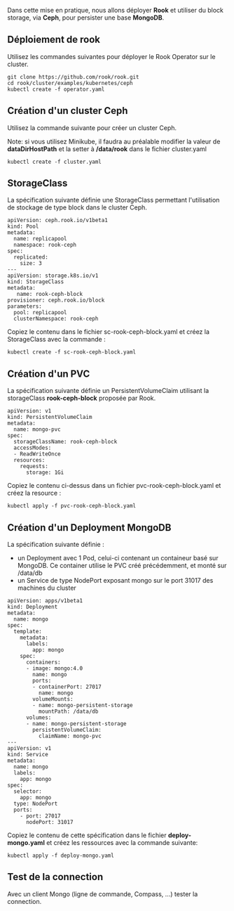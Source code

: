 Dans cette mise en pratique, nous allons déployer **Rook** et utiliser du block storage,  via **Ceph**, pour persister une base **MongoDB**.

## Déploiement de rook

Utilisez les commandes suivantes pour déployer le Rook Operator sur le cluster.

```
git clone https://github.com/rook/rook.git
cd rook/cluster/examples/kubernetes/ceph
kubectl create -f operator.yaml
```

## Création d'un cluster Ceph

Utilisez la commande suivante pour créer un cluster Ceph.

Note: si vous utilisez Minikube, il faudra au préalable modifier la valeur de **dataDirHostPath** et la setter à **/data/rook** dans le fichier cluster.yaml

```
kubectl create -f cluster.yaml
```

## StorageClass

La spécification suivante définie une StorageClass permettant l'utilisation de stockage de type block dans le cluster Ceph.

```
apiVersion: ceph.rook.io/v1beta1
kind: Pool
metadata:
  name: replicapool
  namespace: rook-ceph
spec:
  replicated:
    size: 3
---
apiVersion: storage.k8s.io/v1
kind: StorageClass
metadata:
   name: rook-ceph-block
provisioner: ceph.rook.io/block
parameters:
  pool: replicapool
  clusterNamespace: rook-ceph
```

Copiez le contenu dans le fichier sc-rook-ceph-block.yaml et créez la StorageClass avec la commande :

```
kubectl create -f sc-rook-ceph-block.yaml
```

## Création d'un PVC

La spécification suivante définie un PersistentVolumeClaim utilisant la storageClass **rook-ceph-block** proposée par Rook.

```
apiVersion: v1
kind: PersistentVolumeClaim
metadata:
  name: mongo-pvc
spec:
  storageClassName: rook-ceph-block
  accessModes:
  - ReadWriteOnce
  resources:
    requests:
      storage: 1Gi
```

Copiez le contenu ci-dessus dans un fichier pvc-rook-ceph-block.yaml et créez la resource :

```
kubectl apply -f pvc-rook-ceph-block.yaml
```

## Création d'un Deployment MongoDB

La spécification suivante définie :
- un Deployment avec 1 Pod, celui-ci contenant un containeur basé sur MongoDB.
  Ce container utilise le PVC créé précédemment, et monté sur /data/db
- un Service de type NodePort exposant mongo sur le port 31017 des machines du cluster

```
apiVersion: apps/v1beta1
kind: Deployment
metadata:
  name: mongo
spec:
  template:
    metadata:
      labels:
        app: mongo
    spec:
      containers:
      - image: mongo:4.0
        name: mongo
        ports:
        - containerPort: 27017
          name: mongo
        volumeMounts:
        - name: mongo-persistent-storage
          mountPath: /data/db
      volumes:
      - name: mongo-persistent-storage
        persistentVolumeClaim:
          claimName: mongo-pvc
---
apiVersion: v1
kind: Service
metadata:
  name: mongo
  labels:
    app: mongo
spec:
  selector:
    app: mongo
  type: NodePort
  ports:
    - port: 27017
      nodePort: 31017
```

Copiez le contenu de cette spécification dans le fichier **deploy-mongo.yaml** et créez les ressources avec la commande suivante:

```
kubectl apply -f deploy-mongo.yaml
```

## Test de la connection

Avec un client Mongo (ligne de commande, Compass, ...) tester la connection.
